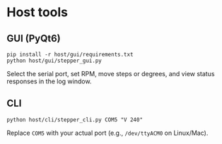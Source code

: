 
# Host tools

## GUI (PyQt6)

```
pip install -r host/gui/requirements.txt
python host/gui/stepper_gui.py
```

Select the serial port, set RPM, move steps or degrees, and view status responses
in the log window.

## CLI

```
python host/cli/stepper_cli.py COM5 "V 240"
```

Replace `COM5` with your actual port (e.g., `/dev/ttyACM0` on Linux/Mac).
